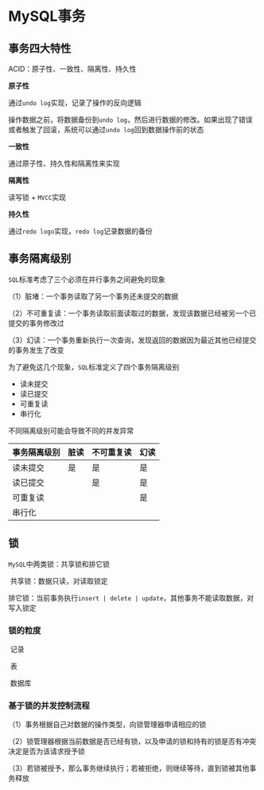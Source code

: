 # MySQL事务

## 事务四大特性

ACID：原子性、一致性、隔离性、持久性

**原子性** 

通过`undo log`实现，记录了操作的反向逻辑

操作数据之前，将数据备份到`undo log`，然后进行数据的修改。如果出现了错误或者触发了回滚，系统可以通过`undo log`回到数据操作前的状态

**一致性** 

 通过原子性、持久性和隔离性来实现

**隔离性** 

读写锁 + `MVCC`实现

**持久性** 

通过`redo logo`实现，`redo log`记录数据的备份



## 事务隔离级别

`SQL`标准考虑了三个必须在并行事务之间避免的现象

（1）脏堵：一个事务读取了另一个事务还未提交的数据

（2）不可重复读：一个事务读取前面读取过的数据，发现该数据已经被另一个已提交的事务修改过

（3）幻读：一个事务重新执行一次查询，发现返回的数据因为最近其他已经提交的事务发生了改变

为了避免这几个现象，`SQL`标准定义了四个事务隔离级别

- 读未提交
- 读已提交
- 可重复读
- 串行化

不同隔离级别可能会导致不同的并发异常

| 事务隔离级别 | 脏读 | 不可重复读 | 幻读 |
| ------------ | ---- | ---------- | ---- |
| 读未提交     | 是   | 是         | 是   |
| 读已提交     |      | 是         | 是   |
| 可重复读     |      |            | 是   |
| 串行化       |      |            |      |



## 锁

`MySQL`中两类锁：共享锁和排它锁

​	共享锁：数据只读，对读取锁定

​	排它锁：当前事务执行`insert | delete | update`，其他事务不能读取数据，对写入锁定

### 锁的粒度

​	记录

​	表

​	数据库

### 基于锁的并发控制流程

（1）事务根据自己对数据的操作类型，向锁管理器申请相应的锁

（2）锁管理器根据当前数据是否已经有锁，以及申请的锁和持有的锁是否有冲突决定是否为该请求授予锁

（3）若锁被授予，那么事务继续执行；若被拒绝，则继续等待，直到锁被其他事务释放